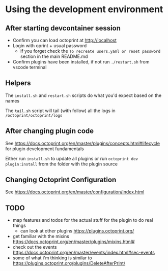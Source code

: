 # Using the development environment

## After starting devcontainer session

- Confirm you can load octoprint at <http://localhost>
- Login with oprint + usual password
  - if you forget check the `To recreate users.yaml or reset password` section in the main README.md
- Confirm plugins have been installed, if not run `./restart.sh` from vscode terminal

## Helpers

The `install.sh` and `restart.sh` scripts do what you'd expect based on the names

The `tail.sh` script will tail (with follow) all the logs in `/octoprint/octoprint/logs`

## After changing plugin code

See <https://docs.octoprint.org/en/master/plugins/concepts.html#lifecycle> for plugin development fundamentals

Either run `install.sh` to update all plugins or run `octoprint dev plugin:install` from the folder with the plugin source

## Changing Octoprint Configuration

See <https://docs.octoprint.org/en/master/configuration/index.html>

## TODO

- map features and todos for the actual stuff for the plugin to do real things
  - can look at other plugins <https://plugins.octoprint.org/>
- get familiar with the mixins <https://docs.octoprint.org/en/master/plugins/mixins.html#>
- check out the events <https://docs.octoprint.org/en/master/events/index.html#sec-events>
- some of what i'm thinking is similar to <https://plugins.octoprint.org/plugins/DeleteAfterPrint/>
